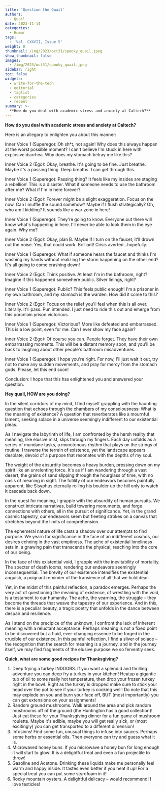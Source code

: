 ```yaml
---
title: 'Question the Quail'
authors:
  - Quail
date: 2023-11-14
categories:
  - Humor
tags:
  - 'Vol. CXXVII, Issue 5'
weight: 0
thumbnail: /img/2023/oct31/spooky_quail.jpeg
show_thumbnail: false
images:
  - /img/2023/oct31/spooky_quail.jpeg
sidebar: right
toc: false
widgets:
  - write-for-the-tech
  - editorial
  - taglist
  - categories
  - recent
summary: >-
  **How do you deal with academic stress and anxiety at Caltech?**
---
```


**How do you deal with academic stress and anxiety at Caltech?**

Here is an allegory to enlighten you about this manner:

Inner Voice 1 (Superego): Oh sh*t, not again! Why does this always happen at the worst possible moment? I can't believe I'm stuck in here with explosive diarrhea. Why does my stomach betray me like this?

Inner Voice 2 (Ego): Okay, breathe. It's going to be fine. Just breathe. Maybe it's a passing thing. Deep breaths. I can get through this.

Inner Voice 1 (Superego): Passing thing? It feels like my insides are staging a rebellion! This is a disaster. What if someone needs to use the bathroom after me? What if I'm in here forever?

Inner Voice 2 (Ego): Forever might be a slight exaggeration. Focus on the now. Can I muffle the sound somehow? Maybe if I flush strategically? Oh, who am I kidding? It sounds like a war zone in here!

Inner Voice 1 (Superego): They're going to know. Everyone out there will know what's happening in here. I'll never be able to look them in the eye again. Why me?

Inner Voice 2 (Ego): Okay, plan B. Maybe if I turn on the faucet, it'll drown out the noise. Yes, that could work. Brilliant! Crisis averted...hopefully.

Inner Voice 1 (Superego): What if someone hears the faucet and thinks I'm washing my hands without realizing the storm happening on the other end? It's all going to come crashing down!

Inner Voice 2 (Ego): Think positive. At least I'm in the bathroom, right? Imagine if this happened somewhere public. Silver linings, right?

Inner Voice 1 (Superego): Public? This feels public enough! I'm a prisoner in my own bathroom, and my stomach is the warden. How did it come to this?

Inner Voice 2 (Ego): Focus on the relief you'll feel when this is all over. Literally. It'll pass. Pun intended. I just need to ride this out and emerge from this porcelain prison victorious.

Inner Voice 1 (Superego): Victorious? More like defeated and embarrassed. This is a low point, even for me. Can I ever show my face again?

Inner Voice 2 (Ego): Of course you can. People forget. They have their own embarrassing moments. This will be a distant memory soon, and you'll be back to laughing about other people's bathroom misadventures.

Inner Voice 1 (Superego): I hope you're right. For now, I'll just wait it out, try not to make any sudden movements, and pray for mercy from the stomach gods. Please, let this end soon!

Conclusion: I hope that this has enlightened you and answered your question.

**Hey quail, HOW are you doing?**

In the silent corridors of my mind, I find myself grappling with the haunting question that echoes through the chambers of my consciousness: What is the meaning of existence? A question that reverberates like a mournful lament, seeking solace in a universe seemingly indifferent to our existential pleas.

As I navigate the labyrinth of life, I am confronted by the harsh reality that meaning, like elusive mist, slips through my fingers. Each day unfolds as a series of mundane tasks, a monotonous rhythm that plays on the strings of routine. I traverse the terrain of existence, yet the landscape appears desolate, devoid of a purpose that resonates with the depths of my soul.

The weight of the absurdity becomes a heavy burden, pressing down on my spirit like an unrelenting force. It's as if I am wandering through a vast desert, the grains of sand slipping through the hourglass of time, with no oasis of meaning in sight. The futility of our endeavors becomes painfully apparent, like Sisyphus eternally rolling his boulder up the hill only to watch it cascade back down.

In the quest for meaning, I grapple with the absurdity of human pursuits. We construct intricate narratives, build towering monuments, and forge connections with others, all in the pursuit of significance. Yet, in the grand cosmic tapestry, our endeavors seem but fleeting strokes on a canvas that stretches beyond the limits of comprehension.

The ephemeral nature of life casts a shadow over our attempts to find purpose. We yearn for significance in the face of an indifferent cosmos, our desires echoing in the vast emptiness. The ache of existential loneliness sets in, a gnawing pain that transcends the physical, reaching into the core of our being.

In the face of this existential void, I grapple with the inevitability of mortality. The specter of death looms, rendering our endeavors seemingly inconsequential. The brevity of our existence intensifies the existential anguish, a poignant reminder of the transience of all that we hold dear.

Yet, in the midst of this painful reflection, a paradox emerges. Perhaps the very act of questioning the meaning of existence, of wrestling with the void, is a testament to our humanity. The ache, the yearning, the struggle – they become the threads that weave the tapestry of our experience. And in this, there is a peculiar beauty, a tragic poetry that unfolds in the dance between despair and resilience.

As I stand on the precipice of the unknown, I confront the lack of inherent meaning with a reluctant acceptance. Perhaps meaning is not a fixed point to be discovered but a fluid, ever-changing essence to be forged in the crucible of our existence. In this painful reflection, I find a sliver of solace – the recognition that the search for meaning is a journey, and in the journey itself, we may find fragments of the elusive purpose we so fervently seek.

**Quick, what are some good recipes for Thanksgiving?**



1. Deep frying a turkey INDOORS. If you want a splendid and thrilling adventure you can deep fry a turkey in your kitchen! Heatup a gigantic tub of oil to some really hot temperature, then drop your frozen turkey right in the bowl. Right as the turkey is dropped make sure to stick your head over the pot to see if your turkey is cooking well! Do note that this may explode on you and burn your face off, BUT (most importantly) you can get extensions on your assignments! 
2. Random ground mushrooms. Walk around the area and pick random mushrooms off of the ground (the Huntington has a good collection)! Just eat these for your Thanksgiving dinner for a fun game of mushroom roulette. Maybe it's edible, maybe you will get really sick, or (most excitingly) you can get transported to a different dimension!
3. Infusions! Find some fun, unusual things to infuse into sauces. Perhaps some herbs or essential oils. Then everyone can try and guess what it is.
4. Microwaved honey buns. If you microwave a honey bun for long enough it will start to glow! It is a delightful treat and even a fun projectile to throw!
5. Gasoline and Acetone. Drinking these liquids make me personally feel warm and happy inside. It tastes even better if you heat it up! For a special treat you can put some styrofoam in it!
6. Rocky mountain oysters. A delightful delicacy – would recommend! I love testicles!